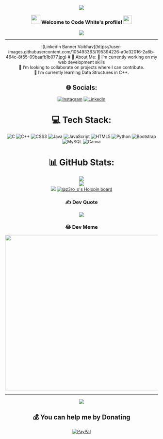 <h3 align="center">

![](https://capsule-render.vercel.app/api?type=waving&color=gradient&height=100&section=header)


  <img src="https://camo.githubusercontent.com/5bbf8ca61ef5f92684489ace45ad6f45984fff87a621040c62b1fe31e3005ff9/687474703a2f2f692e696d6775722e636f6d2f436a34724d72532e676966" width="30">
  Welcome to Code White's profile!
  <img src="https://media.giphy.com/media/hvRJCLFzcasrR4ia7z/giphy.gif" width="28">
</h3>
<p align="center">
  <a href="https://github.com/CodeWhiteWeb/CodeWhiteWeb"><img src="https://readme-typing-svg.herokuapp.com?color=%2336BCF7&center=true&vCenter=true&lines=Hi+%2C+welcome+to+my+Github+page;I+am+CodeWhiteWeb;I+am+a+High+school+student;Web+Dev;Game+Dev;Bot+Dev;Crypto+Lover+%3C3"></a>
</p>

---
<div align="center">
![LinkedIn Banner Vaibhav](https://user-images.githubusercontent.com/105493363/195394226-a0e32016-2a6b-464c-8f55-09baafb1b077.jpg)
# 💫 About Me:
🔭 I’m currently working on my web development skills<br>👯 I’m looking to collaborate on projects where I can contribute.<br>🌱 I’m currently learning Data Structures in C++.


## 🌐 Socials:
[![Instagram](https://img.shields.io/badge/Instagram-%23E4405F.svg?logo=Instagram&logoColor=white)](https://instagram.com/_vaibhav._.s_) [![LinkedIn](https://img.shields.io/badge/LinkedIn-%230077B5.svg?logo=linkedin&logoColor=white)](https://linkedin.com/in/vaibhav-singh-405153206) 

# 💻 Tech Stack:
![C](https://img.shields.io/badge/c-%2300599C.svg?style=flat&logo=c&logoColor=white) ![C++](https://img.shields.io/badge/c++-%2300599C.svg?style=flat&logo=c%2B%2B&logoColor=white) ![CSS3](https://img.shields.io/badge/css3-%231572B6.svg?style=flat&logo=css3&logoColor=white) ![Java](https://img.shields.io/badge/java-%23ED8B00.svg?style=flat&logo=java&logoColor=white) ![JavaScript](https://img.shields.io/badge/javascript-%23323330.svg?style=flat&logo=javascript&logoColor=%23F7DF1E) ![HTML5](https://img.shields.io/badge/html5-%23E34F26.svg?style=flat&logo=html5&logoColor=white) ![Python](https://img.shields.io/badge/python-3670A0?style=flat&logo=python&logoColor=ffdd54) ![Bootstrap](https://img.shields.io/badge/bootstrap-%23563D7C.svg?style=flat&logo=bootstrap&logoColor=white) ![MySQL](https://img.shields.io/badge/mysql-%2300f.svg?style=flat&logo=mysql&logoColor=white) ![Canva](https://img.shields.io/badge/Canva-%2300C4CC.svg?style=flat&logo=Canva&logoColor=white)
# 📊 GitHub Stats:
![](https://github-readme-stats.vercel.app/api?username=Z3RO-O&theme=darcula&hide_border=false&include_all_commits=true&count_private=false)<br/>
![](https://github-readme-streak-stats.herokuapp.com/?user=Z3RO-O&theme=darcula&hide_border=false)<br/>
![](https://github-readme-stats.vercel.app/api/top-langs/?username=Z3RO-O&theme=darcula&hide_border=false&include_all_commits=true&count_private=false&layout=compact)
[![@z3ro_o's Holopin board](https://holopin.me/z3ro_o)](https://holopin.io/@z3ro_o)
### ✍️ Dev Quote
![](https://quotes-github-readme.vercel.app/api?type=horizontal&theme=tokyonight)

### 😂 Dev Meme
<img src="https://random-memer.herokuapp.com/" width="512px"/>

---
[![](https://visitcount.itsvg.in/api?id=Z3RO-O&icon=7&color=0)](https://visitcount.itsvg.in)

  ## 💰 You can help me by Donating
  [![PayPal](https://img.shields.io/badge/PayPal-00457C?style=for-the-badge&logo=paypal&logoColor=white)](https://paypal.me/Vaibhav307) 

  <!-- Proudly created with GPRM ( https://gprm.itsvg.in ) -->
  
